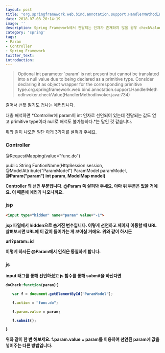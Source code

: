 ```yaml
---
layout: post
title: "org.springframework.web.bind.annotation.support.HandlerMethodInvoker.checkValue"
date: 2018-07-08 20:14:19
image: ''
description: Spring Framework에서 전달되는 인자가 존재하지 않을 경우 checkValue에 걸리게 됩니다.
category: 'spring'
tags:
- Param
- Controller
- Spring Framework
twitter_text:
introduction:
---
```

> Optional int parameter 'param' is not present but cannot be translated into a null value due to being declared as a primitive type. Consider declaring it as object wrapper for the corresponding primitive type.org.springframework.web.bind.annotation.support.HandlerMethodInvoker.checkValue(HandlerMethodInvoker.java:734)


길어서 선뜻 읽기도 겁나는 에러입니다.

대충 해석하면 *Controller에 param이 int 인자로 선언되어 있는데 전달되는 값도 없고 primitive type이라 null로 해석도 불가능하다.*는 말인 것 같습니다.  


위와 같이 나오면 일단 아래 3가지를 살펴봐 주세요.


### Controller

@RequestMapping(value="func.do")

public String FuntionName(HttpSession session, @ModelAttribute("ParamModel") ParamModel paramModel, <strong>@Param("param") int param<strong>, ModelMap model)


Controller 의 선언 부분입니다. @Param 쪽 살펴봐 주세요. 아마 위 부분은 있을 거에요. 이 때문에 에러가 나오니까요.


### jsp

```html
<input type="hidden" name="param" value="-1">
```

jsp 파일에서 hidden으로 숨겨진 변수입니다. 이렇게 선언하고 페이지 이동할 때 URL 살펴보시면 URL에 이 값이 들어가는 게 보이실 거에요. 위와 같이 하시든


**url?param=id**


이렇게 하시든 @Param에서 인식은 동일하게 합니다.


### js

input 태그를 통해 선언하셨고 js 함수를 통해 submit을 하신다면

```js
doCheck:function(param){

   var f = document.getElementById("ParamModel");

   f.action = "func.do";

   f.param.value = param;

   f.submit();

}
```

위와 같이 한 번 해보세요. f.param.value = param를 이용하여 선언된 param에 값을 넣어주는 다른 방법입니다.
